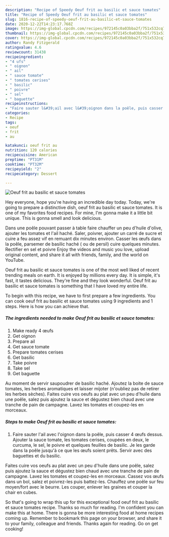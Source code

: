 ```yaml
---
description: "Recipe of Speedy Oeuf frit au basilic et sauce tomates"
title: "Recipe of Speedy Oeuf frit au basilic et sauce tomates"
slug: 1816-recipe-of-speedy-oeuf-frit-au-basilic-et-sauce-tomates
date: 2020-12-22T14:23:17.768Z
image: https://img-global.cpcdn.com/recipes/972145c0a03bba2f/751x532cq70/oeuf-frit-au-basilic-et-sauce-tomates-photo-principale-de-la-recette.jpg
thumbnail: https://img-global.cpcdn.com/recipes/972145c0a03bba2f/751x532cq70/oeuf-frit-au-basilic-et-sauce-tomates-photo-principale-de-la-recette.jpg
cover: https://img-global.cpcdn.com/recipes/972145c0a03bba2f/751x532cq70/oeuf-frit-au-basilic-et-sauce-tomates-photo-principale-de-la-recette.jpg
author: Randy Fitzgerald
ratingvalue: 4.6
reviewcount: 31438
recipeingredient:
- "4 ufs"
- " oignon"
- " ail"
- " sauce tomate"
- " tomates cerises"
- " basilic"
- " poivre"
- " sel"
- " baguette"
recipeinstructions:
- "Faire sauter l&#39;ail avec l&#39;oignon dans la poêle, puis casser 4 œufs dessus. Ajouter la sauce tomate, les tomates cerises, coupées en deux, le curcuma, le sel, le poivre et quelques feuilles de basilic. Je les garde dans la poêle jusqu&#39;à ce que les œufs soient prêts. Servir avec des baguettes et du basilic."
categories:
- Recipe
tags:
- oeuf
- frit
- au

katakunci: oeuf frit au 
nutrition: 120 calories
recipecuisine: American
preptime: "PT31M"
cooktime: "PT32M"
recipeyield: "2"
recipecategory: Dessert

---
```



![Oeuf frit au basilic et sauce tomates](https://img-global.cpcdn.com/recipes/972145c0a03bba2f/751x532cq70/oeuf-frit-au-basilic-et-sauce-tomates-photo-principale-de-la-recette.jpg)

Hey everyone, hope you're having an incredible day today. Today, we're going to prepare a distinctive dish, oeuf frit au basilic et sauce tomates. It is one of my favorites food recipes. For mine, I'm gonna make it a little bit unique. This is gonna smell and look delicious.

Dans une poêle pouvant passer à table faire chauffer un peu d&#39;huile d&#39;olive, ajouter les tomates et l&#39;ail haché. Saler, poivrer, ajouter un carré de sucre et cuire a feu assez vif en remuant dix minutes environ. Casser les œufs dans la poêle, parsemer de basilic haché ( ou de persil) cuire quelques minutes. Rectifier en sel et poivre Enjoy the videos and music you love, upload original content, and share it all with friends, family, and the world on YouTube.

Oeuf frit au basilic et sauce tomates is one of the most well liked of recent trending meals on earth. It is enjoyed by millions every day. It is simple, it's fast, it tastes delicious. They're fine and they look wonderful. Oeuf frit au basilic et sauce tomates is something that I have loved my entire life.


To begin with this recipe, we have to first prepare a few ingredients. You can cook oeuf frit au basilic et sauce tomates using 9 ingredients and 1 steps. Here is how you can achieve that.

<!--inarticleads1-->

##### The ingredients needed to make Oeuf frit au basilic et sauce tomates:

1. Make ready 4 œufs
1. Get  oignon
1. Prepare  ail
1. Get  sauce tomate
1. Prepare  tomates cerises
1. Get  basilic
1. Take  poivre
1. Take  sel
1. Get  baguette


Au moment de servir saupoudrer de basilic haché. Ajoutez la boite de sauce tomates, les herbes aromatiques et laisser mijoter (n&#39;oubliez pas de retirer les herbes sèches). Faites cuire vos oeufs au plat avec un peu d&#39;huile dans une poêle, salez puis ajoutez la sauce et dégustez bien chaud avec une tranche de pain de campagne. Lavez les tomates et coupez-les en morceaux. 

<!--inarticleads2-->

##### Steps to make Oeuf frit au basilic et sauce tomates:

1. Faire sauter l&#39;ail avec l&#39;oignon dans la poêle, puis casser 4 œufs dessus. Ajouter la sauce tomate, les tomates cerises, coupées en deux, le curcuma, le sel, le poivre et quelques feuilles de basilic. Je les garde dans la poêle jusqu&#39;à ce que les œufs soient prêts. Servir avec des baguettes et du basilic.


Faites cuire vos oeufs au plat avec un peu d&#39;huile dans une poêle, salez puis ajoutez la sauce et dégustez bien chaud avec une tranche de pain de campagne. Lavez les tomates et coupez-les en morceaux. Cassez vos œufs dans un bol, salez et poivrez-les puis battez-les. Chauffez une poêle sur feu moyen/fort avec le beurre. Les couper, enlever les graines et couper la chair en cubes. 

So that's going to wrap this up for this exceptional food oeuf frit au basilic et sauce tomates recipe. Thanks so much for reading. I'm confident you can make this at home. There is gonna be more interesting food at home recipes coming up. Remember to bookmark this page on your browser, and share it to your family, colleague and friends. Thanks again for reading. Go on get cooking!

